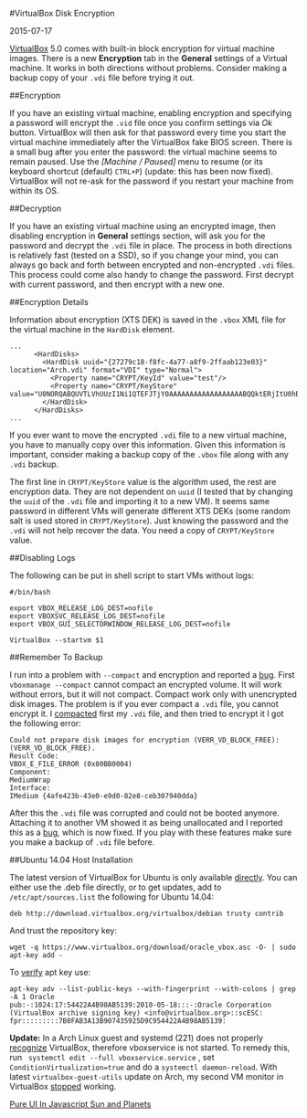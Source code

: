 #VirtualBox Disk Encryption

2015-07-17

<!--- tags: virtualization encryption -->

[VirtualBox](https://www.virtualbox.org/) 5.0 comes with built-in block encryption for virtual machine images. There is a new **Encryption** tab in the **General** settings of a Virtual machine. It works in both directions without problems. Consider making a backup copy of your `.vdi` file before trying it out.

##Encryption

If you have an existing virtual machine, enabling encryption and specifying a password will encrypt the `.vid` file once you confirm settings via *Ok* button. VirtualBox will then ask for that password every time you start the virtual machine immediately after the VirtualBox fake BIOS screen. There is a small bug after you enter the password: the virtual machine seems to remain paused. Use the *[Machine / Paused]* menu to resume (or its keyboard shortcut (default) `CTRL+P`) (update: this has been now fixed). VirtualBox will not re-ask for the password if you restart your machine from within its OS.

##Decryption

If you have an existing virtual machine using an encrypted image, then disabling encryption in **General** settings section, will ask you for the password and decrypt the `.vdi` file in place. The process in both directions is relatively fast (tested on a SSD), so if you change your mind, you can always go back and forth between encrypted and non-encrypted `.vdi` files. This process could come also handy to change the password. First decrypt with current password, and then encrypt with a new one.

##Encryption Details

Information about encryption (XTS DEK) is saved in the `.vbox` XML file for the virtual machine in the `HardDisk` element. 

```
...
      <HardDisks>
        <HardDisk uuid="{27279c18-f8fc-4a77-a8f9-2ffaab123e03}" location="Arch.vdi" format="VDI" type="Normal">
          <Property name="CRYPT/KeyId" value="test"/>
          <Property name="CRYPT/KeyStore" value="U0NORQABQUVTLVhUUzI1Ni1QTEFJTjY0AAAAAAAAAAAAAAAAAABQQktERjItU0hB&#13;&#10;..."/>
        </HardDisk>
      </HardDisks>
...      
```

If you ever want to move the encrypted `.vdi` file to a new virtual machine, you have to manually copy over this information. Given this information is important, consider making a backup copy of the `.vbox` file along with any `.vdi` backup. 

The first line in `CRYPT/KeyStore` value is the algorithm used, the rest are encryption data. They are not dependent on `uuid` (I tested that by changing the `uuid` of the `.vdi` file and importing it to a new VM). It seems same password in different VMs will generate different XTS DEKs (some random salt is used stored in `CRYPT/KeyStore`). Just knowing the password and the `.vdi` will not help recover the data. You need a copy of `CRYPT/KeyStore` value.

##Disabling Logs

The following can be put in shell script to start VMs without logs:

```
#/bin/bash

export VBOX_RELEASE_LOG_DEST=nofile
export VBOXSVC_RELEASE_LOG_DEST=nofile
export VBOX_GUI_SELECTORWINDOW_RELEASE_LOG_DEST=nofile

VirtualBox --startvm $1
```

##Remember To Backup

I run into a problem with `--compact` and encryption and reported a [bug](https://www.virtualbox.org/ticket/14496). First `vboxmanage --compact` cannot compact an encrypted volume. It will work without errors, but it will not compact. Compact work only with unencrypted disk images. The problem is if you ever compact a `.vdi` file, you cannot encrypt it. I [compacted](https://superuser.com/questions/529149/how-to-compact-virtualboxs-vdi-file-size) first my `.vdi` file, and then tried to encrypt it I got the following error:

```
Could not prepare disk images for encryption (VERR_VD_BLOCK_FREE): (VERR_VD_BLOCK_FREE).
Result Code: 
VBOX_E_FILE_ERROR (0x80BB0004)
Component: 
MediumWrap
Interface: 
IMedium {4afe423b-43e0-e9d0-82e8-ceb307940dda}
```

After this the `.vdi` file was corrupted and could not be booted anymore. Attaching it to another VM showed it as being unallocated and I reported this as a [bug](https://www.virtualbox.org/ticket/14496), which is now fixed. If you play with these features make sure you make a backup of `.vdi` file before.

##Ubuntu 14.04 Host Installation

The latest version of VirtualBox for Ubuntu is only available [directly](https://www.virtualbox.org/wiki/Linux_Downloads). You can either use the .deb file directly, or to get updates, add to `/etc/apt/sources.list` the following for Ubuntu 14.04:

```
deb http://download.virtualbox.org/virtualbox/debian trusty contrib
```

And trust the repository key:

```
wget -q https://www.virtualbox.org/download/oracle_vbox.asc -O- | sudo apt-key add -
```

To [verify](https://unix.stackexchange.com/questions/175501/get-apts-key-ids-and-fingerprints-in-machine-readable-format) apt key use:

```
apt-key adv --list-public-keys --with-fingerprint --with-colons | grep -A 1 Oracle
pub:-:1024:17:54422A4B98AB5139:2010-05-18:::-:Oracle Corporation (VirtualBox archive signing key) <info@virtualbox.org>::scESC:
fpr:::::::::7B0FAB3A13B907435925D9C954422A4B98AB5139:
```

**Update:**  In a Arch Linux guest and systemd (221) does not properly [recognize](http://permalink.gmane.org/gmane.comp.sysutils.systemd.devel/33072) VirtualBox, therefore vboxservice is not started. To remedy this, run ` systemctl edit --full vboxservice.service` , set `ConditionVirtualization=true` and do a `systemctl daemon-reload`. With latest `virtualbox-guest-utils` update on Arch, my second VM monitor in VirtualBox [stopped](https://bugs.archlinux.org/task/45748?string=virtualbox&project=5&type%5B0%5D=&sev%5B0%5D=&pri%5B0%5D=&due%5B0%5D=&reported%5B0%5D=&cat%5B0%5D=33&status%5B0%5D=open&percent%5B0%5D=&opened=&dev=&closed=&duedatefrom=&duedateto=&changedfrom=&changedto=&openedfrom=&openedto=&closedfrom=&closedto=) working.

<ins class='nfooter'><a rel='prev' id='fprev' href='#blog/2015/2015-07-21-Pure-UI-In-Javascript.md'>Pure UI In Javascript</a> <a rel='next' id='fnext' href='#blog/2015/2015-06-24-Sun-and-Planets.md'>Sun and Planets</a></ins>
